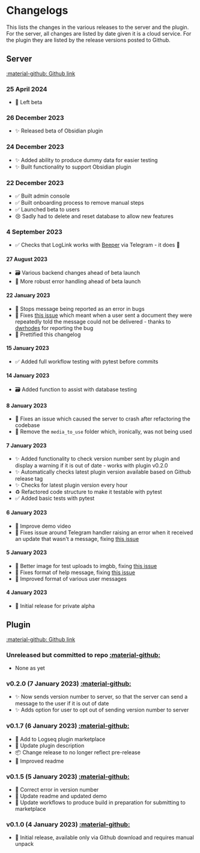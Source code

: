 # Changelogs

This lists the changes in the various releases to the server and the plugin. For the server, all changes are listed by date given it is a cloud service. For the plugin they are listed by the release versions posted to Github.

## Server 

[:material-github: Github link](https://github.com/hankhank10/logseq-server)

### 25 April 2024
- 🧪 Left beta

### 26 December 2023
- ✨ Released beta of Obsidian plugin

### 24 December 2023
- ✨ Added ability to produce dummy data for easier testing
- ✨ Built functionality to support Obsidian plugin

### 22 December 2023
- ✅ Built admin console
- ✅ Built onboarding process to remove manual steps
- ✅ Launched beta to users
- 😢 Sadly had to delete and reset database to allow new features

### 4 September 2023
- ✅ Checks that LogLink works with [Beeper](https://www.beeper.com/) via Telegram - it does 🎉

#### 27 August 2023
- 🗃️ Various backend changes ahead of beta launch
- 🥅 More robust error handling ahead of beta launch

#### 22 January 2023
- 🐛 Stops message being reported as an error in bugs
- 🐛 Fixes [this issue](https://github.com/hankhank10/loglink-server/issues/28) which meant when a user sent a document they were repeatedly told the message could not be delivered - thanks to [dwrhodes](https://github.com/dwrhodes) for reporting the bug
- 📝 Prettified this changelog

#### 15 January 2023
- ✅ Added full workflow testing with pytest before commits

#### 14 January 2023
- 🗃️ Added function to assist with database testing

#### 8 January 2023
- 🐛 Fixes an issue which caused the server to crash after refactoring the codebase
- 🙈 Remove the `media_to_use` folder which, ironically, was not being used

#### 7 January 2023
- ✨ Added functionality to check version number sent by plugin and display a warning if it is out of date - works with plugin v0.2.0
- ✨ Automatically checks latest plugin version available based on Github release tag
- ✨ Checks for latest plugin version every hour
- ♻️ Refactored code structure to make it testable with pytest
- ✅ Added basic tests with pytest

#### 6 January 2023
- 📝 Improve demo video
- 🐛 Fixes issue around Telegram handler raising an error when it received an update that wasn't a message, fixing [this issue](https://github.com/hankhank10/loglink-server/issues/22)

#### 5 January 2023
- 💄 Better image for test uploads to imgbb, fixing [this issue](https://github.com/hankhank10/loglink-server/issues/17)
- 💄 Fixes format of help message, fixing [this issue](https://github.com/hankhank10/loglink-server/issues/20)
- 💄 Improved format of various user messages

#### 4 January 2023
- 🚀 Initial release for private alpha


## Plugin

[:material-github: Github link](https://github.com/hankhank10/logseq-plugin)

### Unreleased but committed to repo [:material-github:](https://github.com/hankhank10/loglink-plugin/)
- None as yet

### v0.2.0 (7 January 2023) [:material-github:](https://github.com/hankhank10/loglink-plugin/releases/tag/v0.2.0)
- ✨ Now sends version number to server, so that the server can send a message to the user if it is out of date
- ✨ Adds option for user to opt out of sending version number to server

### v0.1.7 (6 January 2023) [:material-github:](https://github.com/hankhank10/loglink-plugin/releases/tag/v0.1.7)
- 🚀 Add to Logseq plugin marketplace
- 📝 Update plugin description
- 📦️ Change release to no longer reflect pre-release
- 📝 Improved readme

### v0.1.5 (5 January 2023) [:material-github:](https://github.com/hankhank10/loglink-plugin/releases/tag/v0.1.5)
- 🔖 Correct error in version number
- 📝 Update readme and updated demo
- 👷 Update workflows to produce build in preparation for submitting to marketplace

### v0.1.0 (4 January 2023) [:material-github:](https://github.com/hankhank10/loglink-plugin/releases/tag/v0.1.0)
- 🚀 Initial release, available only via Github download and requires manual unpack

